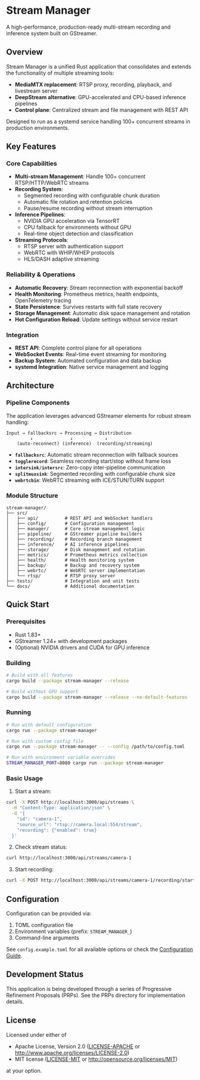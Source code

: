 # Stream Manager

A high-performance, production-ready multi-stream recording and inference system built on GStreamer.

## Overview

Stream Manager is a unified Rust application that consolidates and extends the functionality of multiple streaming tools:

- **MediaMTX replacement**: RTSP proxy, recording, playback, and livestream server
- **DeepStream alternative**: GPU-accelerated and CPU-based inference pipelines  
- **Control plane**: Centralized stream and file management with REST API

Designed to run as a systemd service handling 100+ concurrent streams in production environments.

## Key Features

### Core Capabilities
- **Multi-stream Management**: Handle 100+ concurrent RTSP/HTTP/WebRTC streams
- **Recording System**: 
  - Segmented recording with configurable chunk duration
  - Automatic file rotation and retention policies
  - Pause/resume recording without stream interruption
- **Inference Pipelines**:
  - NVIDIA GPU acceleration via TensorRT
  - CPU fallback for environments without GPU
  - Real-time object detection and classification
- **Streaming Protocols**:
  - RTSP server with authentication support
  - WebRTC with WHIP/WHEP protocols
  - HLS/DASH adaptive streaming
  
### Reliability & Operations
- **Automatic Recovery**: Stream reconnection with exponential backoff
- **Health Monitoring**: Prometheus metrics, health endpoints, OpenTelemetry tracing
- **State Persistence**: Survives restarts with full state recovery
- **Storage Management**: Automatic disk space management and rotation
- **Hot Configuration Reload**: Update settings without service restart

### Integration
- **REST API**: Complete control plane for all operations
- **WebSocket Events**: Real-time event streaming for monitoring
- **Backup System**: Automated configuration and data backup
- **systemd Integration**: Native service management and logging

## Architecture

### Pipeline Components

The application leverages advanced GStreamer elements for robust stream handling:

```
Input → fallbacksrc → Processing → Distribution
         ↓              ↓            ↓
    (auto-reconnect) (inference)  (recording/streaming)
```

- **`fallbacksrc`**: Automatic stream reconnection with fallback sources
- **`togglerecord`**: Seamless recording start/stop without frame loss
- **`intersink/intersrc`**: Zero-copy inter-pipeline communication
- **`splitmuxsink`**: Segmented recording with configurable chunk size
- **`webrtcbin`**: WebRTC streaming with ICE/STUN/TURN support

### Module Structure

```
stream-manager/
├── src/
│   ├── api/          # REST API and WebSocket handlers
│   ├── config/       # Configuration management
│   ├── manager/      # Core stream management logic
│   ├── pipeline/     # GStreamer pipeline builders
│   ├── recording/    # Recording branch management
│   ├── inference/    # AI inference pipelines
│   ├── storage/      # Disk management and rotation
│   ├── metrics/      # Prometheus metrics collection
│   ├── health/       # Health monitoring system
│   ├── backup/       # Backup and recovery system
│   ├── webrtc/       # WebRTC server implementation
│   └── rtsp/         # RTSP proxy server
├── tests/            # Integration and unit tests
└── docs/             # Additional documentation
```

## Quick Start

### Prerequisites

- Rust 1.83+ 
- GStreamer 1.24+ with development packages
- (Optional) NVIDIA drivers and CUDA for GPU inference

### Building

```bash
# Build with all features
cargo build --package stream-manager --release

# Build without GPU support
cargo build --package stream-manager --release --no-default-features
```

### Running

```bash
# Run with default configuration
cargo run --package stream-manager

# Run with custom config file
cargo run --package stream-manager -- --config /path/to/config.toml

# Run with environment variable overrides
STREAM_MANAGER_PORT=8080 cargo run --package stream-manager
```

### Basic Usage

1. Start a stream:
```bash
curl -X POST http://localhost:3000/api/streams \
  -H "Content-Type: application/json" \
  -d '{
    "id": "camera-1",
    "source_url": "rtsp://camera.local:554/stream",
    "recording": {"enabled": true}
  }'
```

2. Check stream status:
```bash
curl http://localhost:3000/api/streams/camera-1
```

3. Start recording:
```bash
curl -X POST http://localhost:3000/api/streams/camera-1/recording/start
```

## Configuration

Configuration can be provided via:
1. TOML configuration file
2. Environment variables (prefix: `STREAM_MANAGER_`)
3. Command-line arguments

See `config.example.toml` for all available options or check the [Configuration Guide](docs/CONFIG.md).

## Development Status

This application is being developed through a series of Progressive Refinement Proposals (PRPs).
See the PRPs directory for implementation details.

## License

Licensed under either of

- Apache License, Version 2.0 ([LICENSE-APACHE](LICENSE-APACHE) or http://www.apache.org/licenses/LICENSE-2.0)
- MIT license ([LICENSE-MIT](LICENSE-MIT) or http://opensource.org/licenses/MIT)

at your option.
